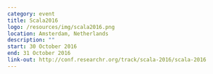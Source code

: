 ```yaml
---
category: event
title: Scala2016
logo: /resources/img/scala2016.png
location: Amsterdam, Netherlands
description: ""
start: 30 October 2016
end: 31 October 2016
link-out: http://conf.researchr.org/track/scala-2016/scala-2016
---
```


